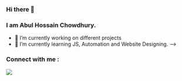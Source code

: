 ### Hi there 👋
### I am Abul Hossain Chowdhury.

- 🔭 I’m currently working on different projects
- 🌱 I’m currently learning JS, Automation and Website Designing.
-->

### Connect with me :


<img src="https://media.tenor.com/XOsycvuUEWgAAAAd/pixelart-indie.gif" />
